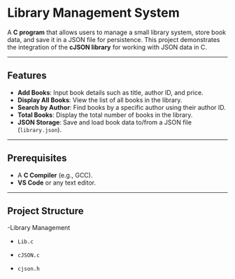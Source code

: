# Library Management System

A **C program** that allows users to manage a small library system, store book data, and save it in a JSON file for persistence. This project demonstrates the integration of the **cJSON library** for working with JSON data in C.

---

## Features
- **Add Books**: Input book details such as title, author ID, and price.
- **Display All Books**: View the list of all books in the library.
- **Search by Author**: Find books by a specific author using their author ID.
- **Total Books**: Display the total number of books in the library.
- **JSON Storage**: Save and load book data to/from a JSON file (`library.json`).

---

## Prerequisites
- A **C Compiler** (e.g., GCC).
- **VS Code** or any text editor.
---

## Project Structure
-Library Management
-     Lib.c
-     cJSON.c
-     cjson.h
